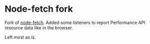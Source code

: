 # Node-fetch fork

Fork of [node-fetch](https://github.com/node-fetch/node-fetch). Added some listeners to report Performance API resource data like in the browser.

Left most as is.
